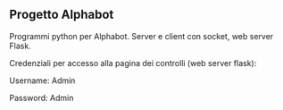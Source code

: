 ## Progetto Alphabot

Programmi python per Alphabot. Server e client con socket, web server Flask.

Credenziali per accesso alla pagina dei controlli (web server flask):

Username: Admin

Password: Admin
